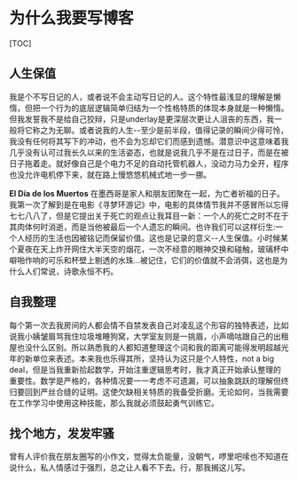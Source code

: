 # 为什么我要写博客

[TOC]

## 人生保值
我是个不写日记的人，或者说不会主动写日记的人。这个特性最浅显的理解是懒惰，但把一个行为的底层逻辑简单归结为一个性格特质的体现本身就是一种懒惰。但我发誓我不是给自己狡辩，只是underlay是更深层次更让人沮丧的东西，我一般将它称之为无聊。或者说我的人生--至少是前半段，值得记录的瞬间少得可怜，我没有任何将其写下的冲动，也不会为忘却它们而感到遗憾。潜意识中这意味着我几乎没有认可过我长久以来的生活姿态，也就是说我几乎不是在过日子，而是在被日子拖着走。就好像自己是个电力不足的自动托管机器人，没动力马力全开，程序也没允许电机停下来，就在路上慢悠悠机械式地一步一挪。

**El Día de los Muertos** 在墨西哥是家人和朋友团聚在一起，为亡者祈福的日子。我第一次了解到是在电影《寻梦环游记》中，电影的具体情节我并不感冒所以忘得七七八八了，但是它提出关于死亡的观点让我耳目一新：一个人的死亡之时不在于其肉体何时消逝，而是当他被最后一个人遗忘的瞬间。也许我们可以这样衍生:一个人经历的生活也因被铭记而保留价值。这也是记录的意义--人生保值。小时候某个夏夜在天上炸开网住大半天空的烟花，一次不经意的眼神交换和碰触，玻璃杯中噼啪作响的可乐和杯壁上剔透的水珠...被记住，它们的价值就不会消弭，这也是为什么人们常说，诗歌<Spark maxDelay="1050" :color="['#FFE55D','#FFA45D','#FFC45D']">永恒不朽。</Spark>


## 自我整理

每个第一次去我房间的人都会情不自禁发表自己对凌乱这个形容的独特表述，比如说我小姨皱眉骂我住垃圾堆睡狗窝，大学室友则是一挑眉，小声嘀咕跟自己的出租屋也没什么区别。所以熟悉我的人都知道整理这个词和我的距离可能得发明超越光年的新单位来表述。本来我也乐得其所，坚持认为这只是个人特性，not a big deal，但是当我重新拾起数学，开始注重逻辑思考时，我才真正开始承认整理的重要性。数学是严格的，各种情况要一一考虑不可遗漏，可以抽象跳跃的理解但终归要回到严丝合缝的证明。这使欠缺相关特质的我备受折磨。无论如何，当我需要在工作学习中使用这种技能，那么我就必须鼓起勇气训练它。

## 找个地方，发发牢骚
曾有人评价我在朋友圈写的小作文，觉得太负能量，没朝气，啰里吧嗦也不知道在说什么，私人情感过于强烈，总之让人看不下去。行，那我搁这儿写。


